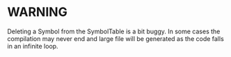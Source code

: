 # WARNING

Deleting a Symbol from the SymbolTable is a bit buggy.
In some cases the compilation may never end and large file will be generated as the code falls in an infinite loop.
